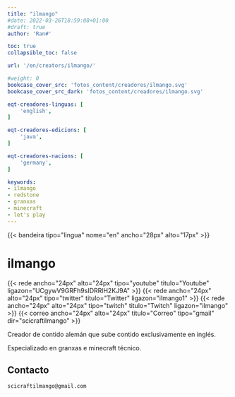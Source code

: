 ```yaml
---
title: "ilmango"
#date: 2022-03-26T18:59:08+01:00
#draft: true
author: 'Ran#'

toc: true
collapsible_toc: false

url: '/en/creators/ilmango/'

#weight: 0
bookcase_cover_src: 'fotos_content/creadores/ilmango.svg'
bookcase_cover_src_dark: 'fotos_content/creadores/ilmango.svg'

eqt-creadores-linguas: [
    'english',
]

eqt-creadores-edicions: [
    'java',
]

eqt-creadores-nacions: [
    'germany',
]

keywords:
- ilmango
- redstone
- granxas
- minecraft
- let's play
---
```


{{< bandeira tipo="lingua" nome="en" ancho="28px" alto="17px" >}}

# ilmango

{{< rede ancho="24px" alto="24px" tipo="youtube" titulo="Youtube" ligazon="UCgywV9GRFh9sIDRRlH2KJ9A" >}}
{{< rede ancho="24px" alto="24px" tipo="twitter" titulo="Twitter" ligazon="ilmango1" >}}
{{< rede ancho="24px" alto="24px" tipo="twitch" titulo="Twitch" ligazon="ilmango" >}}
{{< correo ancho="24px" alto="24px" titulo="Correo" tipo="gmail" dir="scicraftilmango" >}}

Creador de contido alemán que sube contido exclusivamente en inglés.

Especializado en granxas e minecraft técnico.

## Contacto

```
scicraftilmango@gmail.com
```
